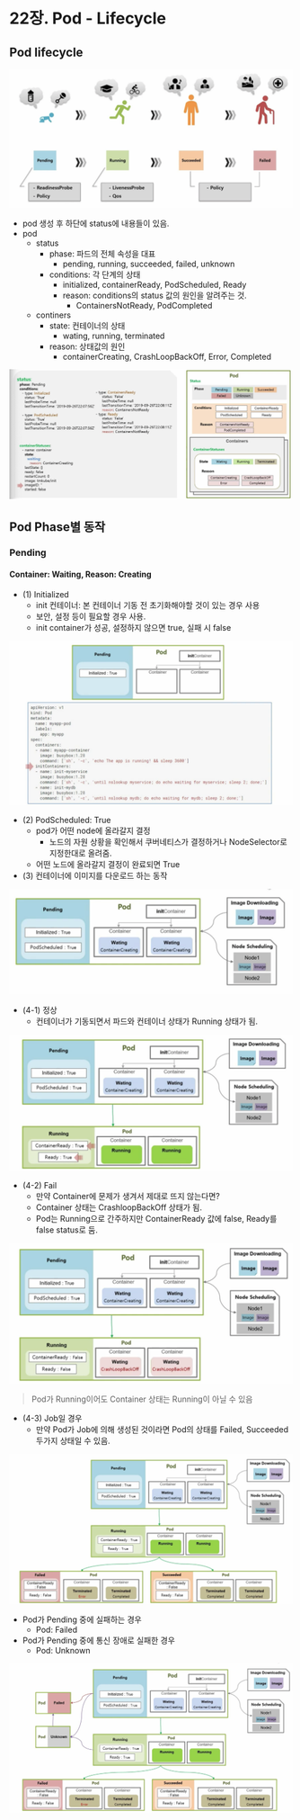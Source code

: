 # 22장. Pod - Lifecycle

## Pod lifecycle

![](../../.gitbook/assets/image%20%2875%29.png)

* pod 생성 후 하단에 status에 내용들이 있음.
* pod
  * status
    * phase: 파드의 전체 속성을 대표
      * pending, running, succeeded, failed, unknown
    * conditions: 각 단계의 상태
      * initialized, containerReady, PodScheduled, Ready
      * reason: conditions의 status 값의 원인을 알려주는 것.
        * ContainersNotReady, PodCompleted
  * continers
    * state: 컨테이너의 상태
      * wating, running, terminated
    * reason: 상태값의 원인
      * containerCreating, CrashLoopBackOff, Error, Completed

![](../../.gitbook/assets/image%20%2880%29.png)

## Pod Phase별 동작

### Pending

#### Container: Waiting, Reason: Creating

* \(1\) Initialized
  * init 컨테이너: 본 컨테이너 기동 전 초기화해야할 것이 있는 경우 사용
  * 보안, 설정 등이 필요할 경우 사용.
  * init container가 성공, 설정하지 않으면 true, 실패 시 false

![](../../.gitbook/assets/image%20%2885%29.png)

* \(2\) PodScheduled: True
  * pod가 어떤 node에 올라갈지 결정
    * 노드의 자원 상황을 확인해서 쿠버네티스가 결정하거나 NodeSelector로 지정한대로 올려줌.
  * 어떤 노드에 올라갈지 결정이 완료되면 True
* \(3\) 컨테이너에 이미지를 다운로드 하는 동작

![](../../.gitbook/assets/image%20%2886%29.png)

* \(4-1\) 정상
  * 컨테이너가 기동되면서 파드와 컨테이너 상태가 Running 상태가 됨.

![](../../.gitbook/assets/image%20%2881%29.png)

* \(4-2\) Fail
  * 만약 Container에 문제가 생겨서 제대로 뜨지 않는다면?
  * Container 상태는 CrashloopBackOff 상태가 됨.
  * Pod는 Running으로 간주하지만 ContainerReady 값에 false, Ready를 false status로 둠.

![](../../.gitbook/assets/image%20%2876%29.png)

> Pod가 Running이어도 Container 상태는 Running이 아닐 수 있음

* \(4-3\) Job일 경우
  * 만약 Pod가 Job에 의해 생성된 것이라면 Pod의 상태를 Failed, Succeeded 두가지 상태일 수 있음.

![](../../.gitbook/assets/image%20%2871%29.png)

* Pod가 Pending 중에 실패하는 경우
  * Pod: Failed
* Pod가 Pending 중에 통신 장애로 실패한 경우
  * Pod: Unknown

![](../../.gitbook/assets/image%20%2883%29.png)



